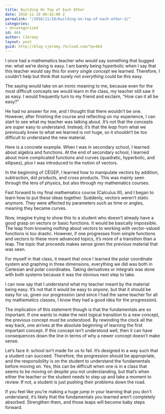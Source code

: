 ```yaml
---
title: Building On Top of Each Other
date: 2016-11-18 00:42:00 Z
permalink: "/2016/11/18/building-on-top-of-each-other-2/"
categories:
- Uncategorized
id: 464
author: CJeremy
layout: post
guid: http://blog-cjeremy.rhcloud.com/?p=464
---
```


I once had a mathematics teacher who would say something that bugged me: what we&#8217;re doing is easy. I am barely being hyperbolic when I say that this teacher would say this for _every single concept_ we learned. Therefore, I couldn&#8217;t help but think that surely not _everything_ could be this easy.

The saying would take on an ironic meaning to me, because even for the most difficult concepts we would learn in the class, my teacher still saw it as easy. I would frequently turn to my friend and exclaim, &#8220;How can it all be easy?&#8221;

He had no answer for me, and I thought that there wouldn&#8217;t be one. However, after finishing the course and reflecting on my experience, I can start to see what my teacher was talking about. It&#8217;s not that the concepts are super easy to understand. Instead, it&#8217;s that the _leap_ from what we previously knew to what we learned is not huge, so it shouldn&#8217;t be too difficult to understand the new material.

Here is a concrete example. When I was in secondary school, I learned about algebra and functions. At the end of secondary school, I learned about more complicated functions and curves (quadratic, hyperbolic, and ellipses), _plus_ I was introduced to the notion of vectors.

In the beginning of CÉGEP, I learned how to manipulate vectors by addition, subtraction, dot products, and cross products. This was mainly seen through the lens of physics, but also through my mathematics courses.

Fast forward to my final mathematics course (Calculus III), and I began to learn how to put these ideas together. Suddenly, vectors weren&#8217;t static anymore. They were affected by parameters such as time or angles, meaning they became curves.

Now, imagine trying to show this to a student who doesn&#8217;t already have a good grasp on vectors or basic functions. It would be basically impossible. The leap from knowing _nothing_ about vectors to working with vector-valued functions is too drastic. However, if one progresses from simple functions and vectors to these more advanced topics, it&#8217;s more of a transition than a leap. The topic that proceeds makes sense given the previous material that was seen.

For myself in that class, it meant that once I learned the polar coordinate system and graphing in three dimensions, everything we did was both in Cartesian and polar coordinates. Taking derivatives or integrals was done with both systems because it was the obvious next step to take.

I can now say that I understand what my teacher meant by the material being easy. It&#8217;s not that it would be easy to _anyone_, but that it should be easy for us, given our progression (and since I had the same teacher for all my mathematics classes, I know they had a good idea for the progression).

The implication of this statement though is that the fundamentals are _so_ important. If one wants to make the next logical transition to a new concept, the previous concept _must_ be understood. By rewinding the clock all the way back, one arrives at the absolute beginning of learning the first important concept. If this concept isn&#8217;t understood well, then it can have consequences down the line in terms of why a newer concept doesn&#8217;t make sense.

Let&#8217;s face it: school isn&#8217;t made for us to fail. It&#8217;s designed in a way such that a student can succeed. Therefore, the progression should be appropriate, and the responsibility is on the student to understand the fundamentals before moving on. Yes, this can be difficult when one is in a class that seems to be moving on despite you not understanding, but that&#8217;s when either the teacher or the student needs to step up and take a moment to review. If not, a student is just pushing their problems down the road.

If you feel like you&#8217;re making a huge jump in your learning that you don&#8217;t understand, it&#8217;s likely that the fundamentals you learned aren&#8217;t completely absorbed. Strengthen them, and those leaps will become baby steps forward.